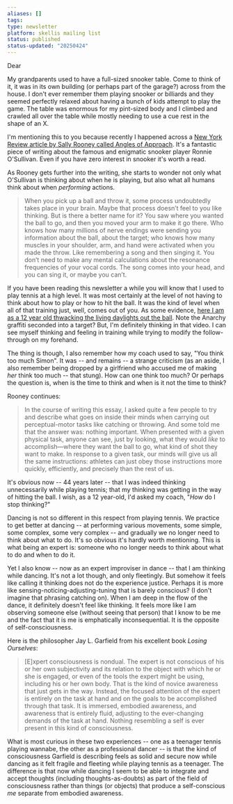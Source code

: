 ```yaml
---
aliases: []
tags: 
type: newsletter
platform: skellis mailing list
status: published
status-updated: "20250424"
---
```


Dear

My grandparents used to have a full-sized snooker table. Come to think of it, it was in its own building (or perhaps part of the garage?) across from the house. I don't ever remember them playing snooker or billiards and they seemed perfectly relaxed about having a bunch of kids attempt to play the game. The table was enormous for my pint-sized body and I climbed and crawled all over the table while mostly needing to use a cue rest in the shape of an X. 

I'm mentioning this to you because recently I happened across a [New York Review article by Sally Rooney called Angles of Approach](https://www.nybooks.com/articles/2025/03/27/angles-of-approach-unbreakable-ronnie-osullivan). It's a fantastic piece of writing about the famous and enigmatic snooker player Ronnie O'Sullivan. Even if you have zero interest in snooker it's worth a read. 

As Rooney gets further into the writing, she starts to wonder not only what O'Sullivan is thinking about when he is playing, but also what all humans think about when _performing_ actions. 

> When you pick up a ball and throw it, some process undoubtedly takes place in your brain. Maybe that process doesn’t feel to you like thinking. But is there a better name for it? You saw where you wanted the ball to go, and then you moved your arm to make it go there. Who knows how many millions of nerve endings were sending you information about the ball, about the target; who knows how many muscles in your shoulder, arm, and hand were activated when you made the throw. Like remembering a song and then singing it. You don’t need to make any mental calculations about the resonance frequencies of your vocal cords. The song comes into your head, and you can sing it, or maybe you can’t.

If you have been reading this newsletter a while you will know that I used to play tennis at a high level. It was most certainly at the level of not having to think about how to play or how to hit the ball. It was the kind of level when all of that training just, well, comes out of you. As some evidence, [here I am as a 12 year old thwacking the living daylights out the ball](https://www.skellis.net/blog/tennis/). Note the Anarchy graffiti seconded into a target? But, I'm definitely thinking in that video. I can see myself thinking and feeling in training while trying to modify the follow-through on my forehand. 

The thing is though, I also remember how my coach used to say, "You think too much Simon". It was -- and remains -- a strange criticism (as an aside, I also remember being dropped by a girlfriend who accused me of making _her_ think too much -- that stung). How can one think too much? Or perhaps the question is, when is the time to think and when is it not the time to think? 

Rooney continues: 

> In the course of writing this essay, I asked quite a few people to try and describe what goes on inside their minds when carrying out perceptual-motor tasks like catching or throwing. And some told me that the answer was: nothing important. When presented with a given physical task, anyone can see, just by looking, what they would _like_ to accomplish—where they want the ball to go, what kind of shot they want to make. In response to a given task, our minds will give us all the same instructions: athletes can just obey those instructions more quickly, efficiently, and precisely than the rest of us.

It's obvious now -- 44 years later -- that I was indeed thinking unnecessarily while playing tennis; that my thinking was getting in the way of hitting the ball. I wish, as a 12 year-old, I'd asked my coach, "_How_ do I stop thinking?"

Dancing is not so different in this respect from playing tennis. We practice to get better at dancing -- at performing various movements, some simple, some complex, some very complex -- and gradually we no longer need to think about what to do. It's so obvious it's hardly worth mentioning. This is what being an expert is: someone who no longer needs to think about what to do and when to do it. 

Yet I also know -- now as an expert improviser in dance -- that I am thinking while dancing. It's not a lot though, and only fleetingly. But somehow it feels like calling it thinking does not do the experience justice. Perhaps it is more like sensing-noticing-adjusting-tuning that is barely conscious? (I don't imagine that phrasing catching on). When I am deep in the flow of the dance, it definitely doesn't feel like thinking. It feels more like I am observing someone else (without seeing that person) that I know to be me and the fact that it is me is emphatically inconsequential. It is the opposite of self-consciousness. 

Here is the philosopher Jay L. Garfield from his excellent book _Losing Ourselves_: 

> [E]xpert consciousness is nondual. The expert is not conscious of his or her own subjectivity and its relation to the object with which he or she is engaged, or even of the tools the expert might be using, including his or her own body. That is the kind of novice awareness that just gets in the way. Instead, the focused attention of the expert is entirely on the task at hand and on the goals to be accomplished through that task. It is immersed, embodied awareness, and awareness that is entirely fluid, adjusting to the ever-changing demands of the task at hand. Nothing resembling a self is ever present in this kind of consciousness. 

What is most curious in these two experiences -- one as a teenager tennis playing wannabe, the other as a professional dancer -- is that the kind of consciousness Garfield is describing feels as solid and secure now while dancing as it felt fragile and fleeting while playing tennis as a teenager. The difference is that now while dancing I seem to be able to integrate and accept thoughts (including thoughts-as-doubts) as part of the field of consciousness rather than things (or objects) that produce a self-conscious _me_ separate from embodied awareness. 

